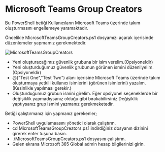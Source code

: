 # Microsoft Teams Group Creators
Bu PowerShell betiği Kullanıcıların Microsoft Teams üzerinde takım oluşturmasını engellemeye yaramaktadır.

Öncelikle MicrosoftTeamsGroupCreators.ps1 dosyamızı açarak içerisinde düzenlemeler yapmamız gerekmektedir.

![MicrosoftTeamsGroupCreators](https://user-images.githubusercontent.com/53214224/156131875-11b785de-4661-4306-bf2e-8862f3fd2381.png)

- Yeni oluşturacağımız güvenlik grubuna bir isim verelim.(Opsiyoneldir)
- Yeni oluşturduğumuz güvenlik grubunun görünen ismini düzenliyelim.(Opsiyoneldir)
- @("Test One","Test Two") alanı içerisine Microsoft Teams üzerinde takım oluşturmaya yetkili kullanıcı isimlerini (görünen isimlerini) yazalım. (Kesinlikle yapılması gerekir.)
- Oluşturduğumuz grubun ismini girelim. Eğer opsiyonel seçeneklerde bir değişiklik yapmadıysanız olduğu gibi bırakabilirsiniz.Değişiklik yaptıysanız grup ismini yazmanız gerekmeketedir.

Betiği çalıştırmanız için yapmanız gerekenler;

- PowerShell uygulamaasını yönetici olarak çalıştırın.
- cd MicrosoftTeamsGroupCreators.ps1 indirdiğiniz dosyanın dizinini girerek enter tuşuna basın.
- ./MicrosoftTeamsGroupCreators.ps1 dosyasını çalıştırın.
- Gelen ekrana Microsoft 365 Global admin hesap bilgilerinizi girin.
